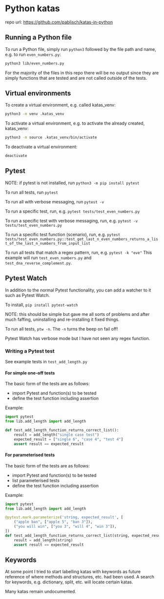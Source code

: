 # Python katas
repo url: https://github.com/pablisch/katas-in-python

## Running a Python file
To run a Python file, simply run `python3` followed by the file path and name, e.g. to run `even_numbers.py`:
```bash
python3 lib/even_numbers.py
```
For the majority of the files in this repo there will be no output since they are simply functions that are tested and are not called outside of the tests.

## Virtual environments
To create a virtual environment, e.g. called katas_venv:
```bash
python3 -m venv .katas_venv
```

To activate a virtual environment, e.g. to activate the already created, katas_venv:
```bash
python3 -m source .katas_venv/bin/activate
```

To deactivate a virtual environment:
```bash
deactivate
```

## Pytest
NOTE: if pytest is not installed, run `python3 -m pip install pytest`

To run all tests, run `pytest`

To run all with verbose messaging, run `pytest -v`

To run a specific test, run, e.g. `pytest tests/test_even_numbers.py`

To run a specific test with verbose messaging, run, e.g. `pytest -v tests/test_even_numbers.py`

To run a specific test function (scenario), run, e.g. `pytest tests/test_even_numbers.py::test_get_last_n_even_numbers_returns_a_list_of_the_last_n_numbers_from_input_list`

To run all tests that match a regex pattern, run, e.g. `pytest -k "eve"`
This example will run `test_even_numbers.py` and `test_dna_reverse_complement.py`.

## Pytest Watch

In addition to the normal Pytest functionality, you can add a watcher to it such as Pytest Watch.

To install, `pip install pytest-watch`

NOTE: this should be simple but gave me all sorts of problems and after much faffing, uninstalling and re-installing it fixed things.

To run all tests, `ptw -n`. The `-n` turns the beep on fail off!

Pytest Watch has verbose mode but I have not seen any regex function.

### Writing a Pytest test

See example tests in `test_add_length.py`

#### For simple one-off tests
The basic form of the tests are as follows:
- import Pytest and function(s) to be tested
- define the test function including assertion

Example:
```python
import pytest
from lib.add_length import add_length

def test_add_length_function_returns_correct_list():
    result = add_length("single case test")
    expected_result = ["single 6", "case 4", "test 4"]
    assert result == expected_result
```

#### For parameterised tests
The basic form of the tests are as follows:
- import Pytest and function(s) to be tested
- list parameterised tests
- define the test function including assertion

Example:
```python
import pytest
from lib.add_length import add_length

@pytest.mark.parameterize('string, expected_result', [
    ("apple ban", ["apple 5", "ban 3"]),
    ("you will win", ["you 3", "will 4", "win 3"]),
])
def test_add_length_function_returns_correct_list(string, expected_result):
    result = add_length(string)
    assert result == expected_result
```

## Keywords
At some point I tried to start labelling katas with keywords as future reference of where methods and structures, etc. had been used. A search for keywords, e.g. dictionary, split, etc. will locate certain katas. 

Many katas remain undocumented.


